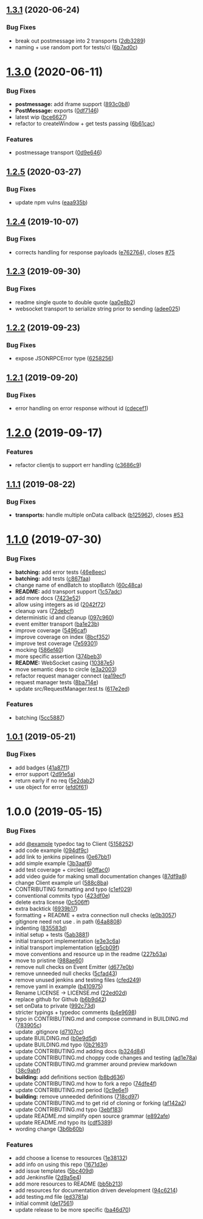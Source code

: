 ## [1.3.1](https://github.com/open-rpc/client-js/compare/1.3.0...1.3.1) (2020-06-24)


### Bug Fixes

* break out postmessage into 2 transports ([2db3289](https://github.com/open-rpc/client-js/commit/2db32895e0909c24ae09250b5774b0b59cdd9555))
* naming + use random port for tests/ci ([6b7ad0c](https://github.com/open-rpc/client-js/commit/6b7ad0c2600d23229a0094c0a2204a87db2ad8aa))

# [1.3.0](https://github.com/open-rpc/client-js/compare/1.2.5...1.3.0) (2020-06-11)


### Bug Fixes

* **postmessage:** add iframe support ([893c0b8](https://github.com/open-rpc/client-js/commit/893c0b8cd3820ccb56561974b17b04704ec5fab7))
* **PostMessage:** exports ([0df7146](https://github.com/open-rpc/client-js/commit/0df71464c5b63f65aa19a1a497595a7ddbf2c577))
* latest wip ([bce6627](https://github.com/open-rpc/client-js/commit/bce66278a6d872c93a60370def60234f90552809))
* refactor to createWindow + get tests passing ([6b61cac](https://github.com/open-rpc/client-js/commit/6b61caca951927ea154ad4720be3e119809f5db4))


### Features

* postmessage transport ([0d9e646](https://github.com/open-rpc/client-js/commit/0d9e64604f3a96967e55070c87787547f6f0d049))

## [1.2.5](https://github.com/open-rpc/client-js/compare/1.2.4...1.2.5) (2020-03-27)


### Bug Fixes

* update npm vulns ([eaa935b](https://github.com/open-rpc/client-js/commit/eaa935bcb8bbf470bddae26b7e3ce7bd6d638015))

## [1.2.4](https://github.com/open-rpc/client-js/compare/1.2.3...1.2.4) (2019-10-07)


### Bug Fixes

* corrects handling for response payloads ([e762764](https://github.com/open-rpc/client-js/commit/e762764)), closes [#75](https://github.com/open-rpc/client-js/issues/75)

## [1.2.3](https://github.com/open-rpc/client-js/compare/1.2.2...1.2.3) (2019-09-30)


### Bug Fixes

* readme single quote to double quote ([aa0e8b2](https://github.com/open-rpc/client-js/commit/aa0e8b2))
* websocket transport to serialize string prior to sending ([adee025](https://github.com/open-rpc/client-js/commit/adee025))

## [1.2.2](https://github.com/open-rpc/client-js/compare/1.2.1...1.2.2) (2019-09-23)


### Bug Fixes

* expose JSONRPCError type ([6258256](https://github.com/open-rpc/client-js/commit/6258256))

## [1.2.1](https://github.com/open-rpc/client-js/compare/1.2.0...1.2.1) (2019-09-20)


### Bug Fixes

* error handling on error response without id ([cdecef1](https://github.com/open-rpc/client-js/commit/cdecef1))

# [1.2.0](https://github.com/open-rpc/client-js/compare/1.1.1...1.2.0) (2019-09-17)


### Features

* refactor clientjs to support err handling ([c3686c9](https://github.com/open-rpc/client-js/commit/c3686c9))

## [1.1.1](https://github.com/open-rpc/client-js/compare/1.1.0...1.1.1) (2019-08-22)


### Bug Fixes

* **transports:** handle multiple onData callback ([b125962](https://github.com/open-rpc/client-js/commit/b125962)), closes [#53](https://github.com/open-rpc/client-js/issues/53)

# [1.1.0](https://github.com/open-rpc/client-js/compare/1.0.1...1.1.0) (2019-07-30)


### Bug Fixes

* **batching:** add error tests ([46e8eec](https://github.com/open-rpc/client-js/commit/46e8eec))
* **batching:** add tests ([c867faa](https://github.com/open-rpc/client-js/commit/c867faa))
* change name of endBatch to stopBatch ([60c48ca](https://github.com/open-rpc/client-js/commit/60c48ca))
* **README:** add transport support ([1c57adc](https://github.com/open-rpc/client-js/commit/1c57adc))
* add more docs ([7423e52](https://github.com/open-rpc/client-js/commit/7423e52))
* allow using integers as id ([2042f72](https://github.com/open-rpc/client-js/commit/2042f72))
* cleanup vars ([72debcf](https://github.com/open-rpc/client-js/commit/72debcf))
* deterministic id and cleanup ([097c960](https://github.com/open-rpc/client-js/commit/097c960))
* event emitter transport ([ba1e23b](https://github.com/open-rpc/client-js/commit/ba1e23b))
* improve coverage ([5496caf](https://github.com/open-rpc/client-js/commit/5496caf))
* improve coverage on index ([8bcf352](https://github.com/open-rpc/client-js/commit/8bcf352))
* improve test coverage ([7e59301](https://github.com/open-rpc/client-js/commit/7e59301))
* mocking ([586ef40](https://github.com/open-rpc/client-js/commit/586ef40))
* more specific assertion ([374beb3](https://github.com/open-rpc/client-js/commit/374beb3))
* **README:** WebSocket casing ([10387e5](https://github.com/open-rpc/client-js/commit/10387e5))
* move semantic deps to circle ([e3a2003](https://github.com/open-rpc/client-js/commit/e3a2003))
* refactor request manager connect ([ea19ecf](https://github.com/open-rpc/client-js/commit/ea19ecf))
* request manager tests ([8ba714e](https://github.com/open-rpc/client-js/commit/8ba714e))
* update src/RequestManager.test.ts ([617e2ed](https://github.com/open-rpc/client-js/commit/617e2ed))


### Features

* batching ([5cc5887](https://github.com/open-rpc/client-js/commit/5cc5887))

## [1.0.1](https://github.com/open-rpc/client-js/compare/1.0.0...1.0.1) (2019-05-21)


### Bug Fixes

* add badges ([41a87f1](https://github.com/open-rpc/client-js/commit/41a87f1))
* error support ([2d91e5a](https://github.com/open-rpc/client-js/commit/2d91e5a))
* return early if no req ([5e2dab2](https://github.com/open-rpc/client-js/commit/5e2dab2))
* use object for error ([efd0f61](https://github.com/open-rpc/client-js/commit/efd0f61))

# 1.0.0 (2019-05-15)


### Bug Fixes

* add [@example](https://github.com/example) typedoc tag to Client ([5158252](https://github.com/open-rpc/client-js/commit/5158252))
* add code example ([094df9c](https://github.com/open-rpc/client-js/commit/094df9c))
* add link to jenkins pipelines ([0e67bb1](https://github.com/open-rpc/client-js/commit/0e67bb1))
* add simple example ([3b3aaf6](https://github.com/open-rpc/client-js/commit/3b3aaf6))
* add test coverage + circleci ([e0ffac0](https://github.com/open-rpc/client-js/commit/e0ffac0))
* add video guide for making small documentation changes ([87df9a8](https://github.com/open-rpc/client-js/commit/87df9a8))
* change Client example url ([588c8ba](https://github.com/open-rpc/client-js/commit/588c8ba))
* CONTRIBUTING formatting and typo ([c1ef029](https://github.com/open-rpc/client-js/commit/c1ef029))
* conventional commits typo ([423df0e](https://github.com/open-rpc/client-js/commit/423df0e))
* delete extra license ([0c506ff](https://github.com/open-rpc/client-js/commit/0c506ff))
* extra backtick ([6939b17](https://github.com/open-rpc/client-js/commit/6939b17))
* formatting + README + extra connection null checks ([e0b3057](https://github.com/open-rpc/client-js/commit/e0b3057))
* gitignore need not use . in path ([64a8808](https://github.com/open-rpc/client-js/commit/64a8808))
* indenting ([835583d](https://github.com/open-rpc/client-js/commit/835583d))
* initial setup + tests ([5ab3881](https://github.com/open-rpc/client-js/commit/5ab3881))
* initial transport implementation ([e3e3c6a](https://github.com/open-rpc/client-js/commit/e3e3c6a))
* initial transport implementation ([e5cb09f](https://github.com/open-rpc/client-js/commit/e5cb09f))
* move conventions and resource up in the readme ([227b53a](https://github.com/open-rpc/client-js/commit/227b53a))
* move to pristine ([988ae60](https://github.com/open-rpc/client-js/commit/988ae60))
* remove null checks on Event Emitter ([d677e0b](https://github.com/open-rpc/client-js/commit/d677e0b))
* remove unneeded null checks ([5cfad43](https://github.com/open-rpc/client-js/commit/5cfad43))
* remove unused jenkins and testing files ([cfed249](https://github.com/open-rpc/client-js/commit/cfed249))
* remove yaml in example ([b410975](https://github.com/open-rpc/client-js/commit/b410975))
* Rename LICENSE -> LICENSE.md ([22ed02d](https://github.com/open-rpc/client-js/commit/22ed02d))
* replace github for Github ([b6b9d42](https://github.com/open-rpc/client-js/commit/b6b9d42))
* set onData to private ([992c73d](https://github.com/open-rpc/client-js/commit/992c73d))
* stricter typings + typedoc comments ([b4e9698](https://github.com/open-rpc/client-js/commit/b4e9698))
* typo in CONTRIBUTING.md and compose command in BUILDING.md ([783905c](https://github.com/open-rpc/client-js/commit/783905c))
* update .gitignore ([d7107cc](https://github.com/open-rpc/client-js/commit/d7107cc))
* update BUILDING.md ([b0e9d5d](https://github.com/open-rpc/client-js/commit/b0e9d5d))
* update BUILDING.md typo ([0b21631](https://github.com/open-rpc/client-js/commit/0b21631))
* update CONTRIBUTING.md adding docs ([b324d84](https://github.com/open-rpc/client-js/commit/b324d84))
* update CONTRIBUTING.md choppy code changes and testing ([ad1e78a](https://github.com/open-rpc/client-js/commit/ad1e78a))
* update CONTRIBUTING.md grammer around preview markdown ([38c9abf](https://github.com/open-rpc/client-js/commit/38c9abf))
* **building:** add definitions section ([b8bd636](https://github.com/open-rpc/client-js/commit/b8bd636))
* update CONTRIBUTING.md how to fork a repo ([74dfe4f](https://github.com/open-rpc/client-js/commit/74dfe4f))
* update CONTRIBUTING.md period ([0c9e6e1](https://github.com/open-rpc/client-js/commit/0c9e6e1))
* **building:** remove unneeded definitions ([718cd97](https://github.com/open-rpc/client-js/commit/718cd97))
* update CONTRIBUTING.md to get rid of cloning or forking ([af142a2](https://github.com/open-rpc/client-js/commit/af142a2))
* update CONTRIBUTING.md typo ([3ebf183](https://github.com/open-rpc/client-js/commit/3ebf183))
* update README.md simplify open source grammar ([e892afe](https://github.com/open-rpc/client-js/commit/e892afe))
* update README.md typo its ([cdf5389](https://github.com/open-rpc/client-js/commit/cdf5389))
* wording change ([3b6b60b](https://github.com/open-rpc/client-js/commit/3b6b60b))


### Features

* add choose a license to resources ([1e38132](https://github.com/open-rpc/client-js/commit/1e38132))
* add info on using this repo ([1671d3e](https://github.com/open-rpc/client-js/commit/1671d3e))
* add issue templates ([5bc409d](https://github.com/open-rpc/client-js/commit/5bc409d))
* add Jenkinsfile ([2d9a5e4](https://github.com/open-rpc/client-js/commit/2d9a5e4))
* add more resources to README ([bb5b213](https://github.com/open-rpc/client-js/commit/bb5b213))
* add resources for documentation driven development ([94c6214](https://github.com/open-rpc/client-js/commit/94c6214))
* add testing.md file ([ed3781a](https://github.com/open-rpc/client-js/commit/ed3781a))
* initial commit ([de17561](https://github.com/open-rpc/client-js/commit/de17561))
* update release to be more specific ([ba46d70](https://github.com/open-rpc/client-js/commit/ba46d70))
